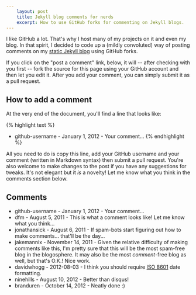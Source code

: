 ```yaml
---
    layout: post
    title: Jekyll blog comments for nerds
    excerpt: How to use GitHub forks for commenting on Jekyll blogs.
---
```


I like GitHub a lot. That's why I host many of my projects on it and even my
blog.  In that spirit, I decided to code up a (mildly convoluted) way of
posting comments on my [static Jekyll blog](https://github.com/mojombo/jekyll)
using GitHub forks.

If you click on the "post a comment" link, below, it will -- after checking
with you first -- fork the source for this page using your GitHub
account and then let you edit it. After you add your comment, you can simply
submit it as a pull request.

## How to add a comment

At the very end of the document, you'll find a line that looks like:

{% highlight text %}
* github-username - January 1, 2012 - Your comment...
{% endhighlight %}

All you need to do is copy this line, add your GitHub username and your
comment (written in Markdown syntax) then submit a pull request. You're also
welcome to make changes to the post if you have any suggestions for tweaks.
It's not elegant but it _is_ a novelty! Let me know what you think in the
comments section below.

## Comments

* github-username - January 1, 2012 - Your comment...
* dfm - August 5, 2011 - This is what a comment looks like!
  Let me know what you think...
* jonathansick - August 6, 2011 - If spam-bots start figuring out how to
  make comments... that'll be the day...
* jakemannix - November 14, 2011 - Given the relative difficulty of
  making comments like this, I'm pretty sure that this will be the most
  spam-free blog in the blogosphere.  It may also be the most
  _comment_-free blog as well, but that's O.K.!  Nice work.
* davidwhogg - 2012-08-03 - I think you should require
  [ISO 8601](http://en.wikipedia.org/wiki/ISO_8601) date formatting.
* ninehills - August 10, 2012 - Better than disqus!
* branduren - October 14, 2012 - Neatly done :)